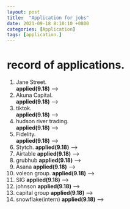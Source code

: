 ```yaml
---
layout: post
title:  "Application for jobs"
date: 2021-09-18 8:10:10 +0800
categories: [Application]
tags: [application.]
---
```


# record of applications.
1. Jane Street.  
**applied(9.18)** -->   
2. Akuna Capital.  
**applied(9.18)** -->  
3. tiktok.   
**applied(9.18)** -->  
4. hudson river trading.   
**applied(9.18)** -->  
5. Fidelity.  
**applied(9.18)** -->  
6. Stytch.
**applied(9.18)** -->  
7. Airtable
**applied(9.18)** -->  
8. grubhub
**applied(9.18)** -->  
9. Asana
**applied(9.18)** -->  
10. voleon group.
**applied(9.18)** -->  
11. SIG
**applied(9.18)** --> 
12. johnson
**applied(9.18)** --> 
13. capital group 
**applied(9.18)** -->  
14. snowflake(intern)
**applied(9.18)** -->  
